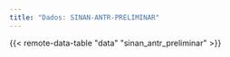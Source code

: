 ```yaml
---
title: "Dados: SINAN-ANTR-PRELIMINAR"
---
```


{{< remote-data-table "data" "sinan_antr_preliminar" >}}
